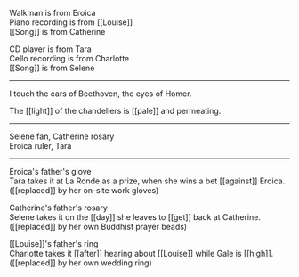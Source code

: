 Walkman is from Eroica  
Piano recording is from [[Louise]]  
[[Song]] is from Catherine  
  
CD player is from Tara  
Cello recording is from Charlotte  
[[Song]] is from Selene

* * * 

I touch the ears of Beethoven, the eyes of Homer.  
  
The [[light]] of the chandeliers is [[pale]] and permeating.

* * *

Selene fan, Catherine rosary  
Eroica ruler, Tara

* * *

Eroica's father's glove  
Tara takes it at La Ronde as a prize, when she wins a bet [[against]] Eroica.  
([[replaced]] by her on-site work gloves)  
  
Catherine's father's rosary  
Selene takes it on the [[day]] she leaves to [[get]] back at Catherine.  
([[replaced]] by her own Buddhist prayer beads)  
  
[[Louise]]'s father's ring  
Charlotte takes it [[after]] hearing about [[Louise]] while Gale is [[high]].  
([[replaced]] by her own wedding ring)